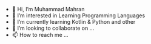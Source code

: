 - 👋 Hi, I’m Muhammad Mahran
- 👀 I’m interested in Learning Programming Languages
- 🌱 I’m currently learning Kotlin & Python and other
- 💞️ I’m looking to collaborate on ...
- 📫 How to reach me ...

<!---
mahranatan/mahranatan is a ✨ special ✨ repository because its `README.md` (this file) appears on your GitHub profile.
You can click the Preview link to take a look at your changes.
--->
